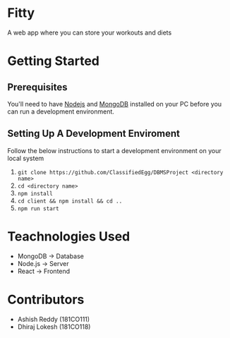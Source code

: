 # Fitty

A web app where you can store your workouts and diets

# Getting Started

## Prerequisites

You'll need to have [Nodejs](https://nodejs.org/en/) and [MongoDB](https://docs.mongodb.com/manual/installation/) installed on your PC before you can run a development environment.

## Setting Up A Development Enviroment

Follow the below instructions to start a development environment on your local system

1. `git clone https://github.com/ClassifiedEgg/DBMSProject <directory name>`
2. `cd <directory name>`
3. `npm install`
4. `cd client && npm install && cd ..`
5. `npm run start`

# Teachnologies Used

- MongoDB -> Database
- Node.js -> Server
- React -> Frontend

# Contributors

- Ashish Reddy (181CO111)
- Dhiraj Lokesh (181CO118)
